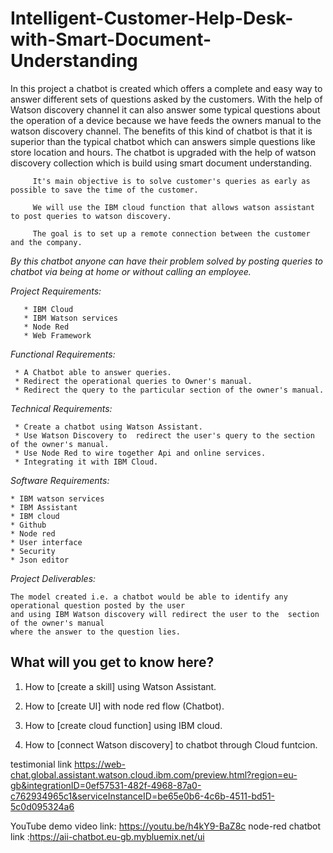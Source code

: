  # Intelligent-Customer-Help-Desk-with-Smart-Document-Understanding

 
 

 In this project a chatbot is created which offers a complete and easy way to answer different sets of questions asked by the customers. With the help of Watson discovery channel it can also answer some typical questions about the operation of a device because we have feeds the owners manual to the watson discovery channel. The benefits of this kind of chatbot is that it is superior than the typical chatbot which can answers simple questions like store location and hours. The chatbot is upgraded with the help of watson discovery collection which is build using smart document understanding.

         It's main objective is to solve customer's queries as early as possible to save the time of the customer. 
         
         We will use the IBM cloud function that allows watson assistant to post queries to watson discovery.

         The goal is to set up a remote connection between the customer and the company. 
         
        
        
   *By this chatbot anyone can have their problem solved by posting queries to chatbot via being at home or without calling an employee.*
   
   

*Project Requirements:*

       * IBM Cloud
       * IBM Watson services
       * Node Red
       * Web Framework

*Functional Requirements:*

     * A Chatbot able to answer queries.
     * Redirect the operational queries to Owner's manual.
     * Redirect the query to the particular section of the owner's manual.


*Technical Requirements:*

     * Create a chatbot using Watson Assistant.
     * Use Watson Discovery to  redirect the user's query to the section of the owner's manual.
     * Use Node Red to wire together Api and online services.
     * Integrating it with IBM Cloud.

*Software Requirements:*

    * IBM watson services
    * IBM Assistant
    * IBM cloud
    * Github
    * Node red
    * User interface
    * Security
    * Json editor


*Project Deliverables:*

    The model created i.e. a chatbot would be able to identify any operational question posted by the user
    and using IBM Watson discovery will redirect the user to the  section of the owner's manual
    where the answer to the question lies.
    
## What will you get to know here?


1. How to [create a skill] using Watson Assistant.


2. How to [create UI] with node red flow (Chatbot).


3. How to [create cloud function] using IBM cloud.


4. How to [connect Watson discovery] to chatbot through Cloud funtcion.

testimonial link https://web-chat.global.assistant.watson.cloud.ibm.com/preview.html?region=eu-gb&integrationID=0ef57531-482f-4968-87a0-c762934965c1&serviceInstanceID=be65e0b6-4c6b-4511-bd51-5c0d095324a6

YouTube demo video link: https://youtu.be/h4kY9-BaZ8c
node-red chatbot link :https://aii-chatbot.eu-gb.mybluemix.net/ui
